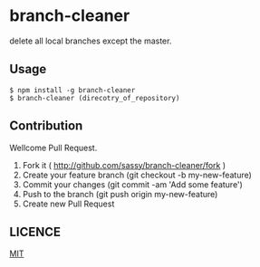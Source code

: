 # branch-cleaner

delete all local branches except the master.

## Usage

```
$ npm install -g branch-cleaner
$ branch-cleaner (direcotry_of_repository)
```

## Contribution

Wellcome Pull Request.

1. Fork it ( http://github.com/sassy/branch-cleaner/fork )
2. Create your feature branch (git checkout -b my-new-feature)
3. Commit your changes (git commit -am 'Add some feature')
4. Push to the branch (git push origin my-new-feature)
5. Create new Pull Request


## LICENCE

[MIT](https://github.com/sassy/branch-cleaner/blob/master/LICENSE)
